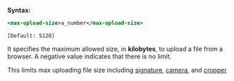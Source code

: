 **Syntax:**

```xml
<max-upload-size>a_number</max-upload-size>
```

`[Default: 5120]`

It specifies the maximum allowed size, in **kilobytes**, to upload a
file from a browser. A negative value indicates that there is no limit.

This limits max uploading file size including [ signature](ZK_component_reference/Input/Signature), [ camera](ZK_component_reference/Camera),
and [ cropper](ZK_component_reference/Cropper)
